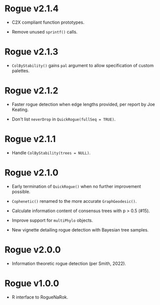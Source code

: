 # Rogue v2.1.4

- C2X compliant function prototypes.

- Remove unused `sprintf()` calls.


# Rogue v2.1.3

- `ColByStability()` gains `pal` argument to allow specification of custom
  palettes.


# Rogue v2.1.2

- Faster rogue detection when edge lengths provided, per report by Joe Keating.

- Don't list `neverDrop` in `QuickRogue(fullSeq = TRUE)`.


# Rogue v2.1.1

- Handle `ColByStability(trees = NULL)`.


# Rogue v2.1.0

- Early termination of `QuickRogue()` when no further improvement possible.

- `Cophenetic()` renamed to the more accurate `GraphGeodesic()`.

- Calculate information content of consensus trees with p > 0.5 (#15).

- Improve support for `multiPhylo` objects.

- New vignette detailing rogue detection with Bayesian tree samples.


# Rogue v2.0.0

- Information theoretic rogue detection (per Smith, 2022).


# Rogue v1.0.0

 - R interface to RogueNaRok.
